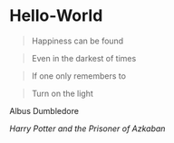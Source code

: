 # Hello-World

>Happiness can be found

>Even in the darkest of times

>If one only remembers to

>Turn on the light

Albus Dumbledore

*Harry Potter and the Prisoner of Azkaban*

